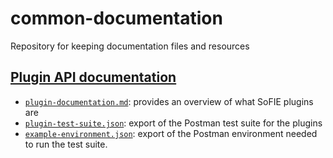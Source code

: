 # common-documentation
Repository for keeping documentation files and resources

## [Plugin API documentation](plugin-api/plugin-documentation.md)
 
- [`plugin-documentation.md`](plugin-api/plugin-documentation.md): provides an overview of what SoFIE plugins are 
- [`plugin-test-suite.json`](plugin-api/plugin-test-suite.json): export of the Postman test suite for the plugins
- [`example-environment.json`](plugin-api/example-environment.json): export of the Postman environment needed to run the test suite.